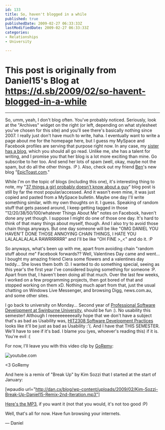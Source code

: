 ```yaml
---
id: 133
title: So, haven't blogged in a while
published: true
publishedDate: 2009-02-27 06:33:33Z
lastModifiedDate: 2009-02-27 06:33:33Z
categories:
- Relationships
- University

---
```


# This post is originally from Daniel15's Blog at https://d.sb/2009/02/so-havent-blogged-in-a-while

---

So, umm, yeah, I don't blog often. You've probably noticed. Seriously, look at the "Archives" widget on the right (or left, depending on what stylesheet you've chosen for this site) and you'll see there's basically nothing since 2007. I really just don't have much to write, haha. I eventually want to write a page about me for the homepage here, but I guess my MySpace and Facebook profiles are serving that purpose right now. In any case, my [sister has a blog](http://wordsaboutsomething.com/), which you should all go read. Unlike me, she has a talent for writing, and I promise you that her blog is a lot more exciting than mine. Go subscribe to her too. And send her lots of spam (well, okay, maybe not the spam, but do all the other things. :P ). Also, check out my friend [Ben](http://www.benstoneonline.com/)'s new blog "[EpicToast.com](http://epictoast.com/)."

While I'm on the topic of blogs (including this one), it's interesting thing to note, my "[37 things a girl probably doesn’t know about a guy](http://d15.biz/blog/2007/10/37-things-a-girl-probably-doesnt-know-about-a-guy/)" blog post is still by far the most popular/accessed. And it wasn't even mine, it was just copied and pasted from a MySpace bulletin. Maybe one day I'll write something similar, with my own thoughts on it. I guess. Speaking of random stuff that gets passed around, I keep getting tagged in those "12/20/38/50/100/whatever Things About Me" notes on Facebook, haven't done any yet though. I suppose I might do one of those one day. It's hard to think of that many things about myself, though. And I also try to avoid those chain things anyways. But one day someone will be like "OMG DANIEL YOU HAVEN'T DONE THOSE ANNOYING CHAIN THINGS, I HATE YOU LALALALALALA RAWRRRRRR" and I'll be like "OH FINE >_<" and do it. :P

So anyways, what's been up with me, apart from avoiding chain "random stuff about me" Facebook forwards?? Well, Valentines Day came and went... I bought my amazing friend Ciera some flowers and a valentines day teddy... She loves them both :D. I wanted to do something special, seeing as this year's the first year I've considered buying something for someone :P. Apart from that, I haven't been doing all that much. Over the last few weeks, I worked on a few programming projects, then got bored of that and stopped working on them xD. Nothing much apart from that, just the usual chatting on Windows Live Messenger, and browsing Digg, news.com.au, and some other sites. 

I go back to university on Monday... Second year of [Professional Software Development at Swinburne University](http://courses.swinburne.edu.au/Courses/ViewCourse.aspx?id=25579), should be fun :). No usability this semester! Although I reeeeeeeeeeally hope that we don't have a subject that's as bad as Usability was, [HIT2308 Software Development Practices](http://courses.swinburne.edu.au/Subjects/ViewSubject.aspx?mi=300&id=4763) looks like it'll be just as bad as Usability :'(. And I have that THIS SEMESTER. We'll have to see if it's bad. I blame you (yes, whoever's reading this) if it is. You're evil :(

For now, I'll leave you with this video clip by [GoRemy](http://www.youtube.com/user/GoRemy):  

![youtube.com](http://www.youtube.com/v/ItTotBfeLT4&hl=en&fs=1)  

<3 GoRemy

And here is a remix of "Break Up" by Kim Sozzi that I started at the start of January:  

[wpaudio url="http://dan.cx/blog/wp-content/uploads/2009/02/Kim-Sozzi-Break-Up-Daniel15-Remix-2nd-Iteration.mp3"]  

[Here's the MP3](http://stuff.dan.cx/music/Kim%20Sozzi%20-%20Break%20Up%20(Daniel15%20Remix,%202nd%20Iteration).mp3), if you want it (not that you would, it's not too good :P)

Well, that's all for now. Have fun browsing your internets.  

— Daniel

